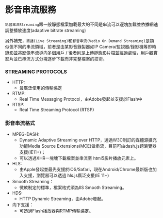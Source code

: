 # 影音串流服務
`影音串流Streaming`跟一般靜態檔案加載最大的不同是串流可以逐塊加載並依據網速調整播放速度(adaptive bitrate streaming)

另外補充，`直播(Live Streaming)`和`影音串流(Vedio On Demand Streaming)`是類似但不同的串流領域，前者是由某影音錄製器如IP Camera/監視器/錄影機等即時錄影並將影像串流導向多個用戶 / 後者則是上傳靜態影片檔並經過處理，用戶觀賞影片並已串流方式分塊逐步下載而非完整檔案的技術。

### STREAMING PROTOCOLS
- HTTP:
  - 最廣泛使用的傳輸協定
- RTMP:
  - Real Time Messaging Protocol，由Adobe發起並支援於Flash中
- RTSP:
  - Real Time Streaming Protocol (RTSP)
### 影音串流格式
- MPEG-DASH:
  - Dynamic Adaptive Streaming over HTTP，透過W3C制訂的媒體源擴充功能Media Source Extensions(MCE)做串流，目前可由dash.js跨瀏覽器支援(IE11+)；
  - 可以透過XHR一塊塊下載檔案並串流至 html5影片播放元素上。
- HLS:
  - 由Apple發起並最先支援於iOS/Safari，現在Android/Chrome最新版也加入支援，瀏覽器可以透過 hls.js廣泛支援(IE 11+)
- Smooth Streaming：
  - 微軟制定的標準，檔案格式須為IIS Smooth Streaming。
- HDS:
  - HTTP Dynamic Streaming，由Adobe發起。
- 向下支援：
  - 可透過Flash播放器與RTMP傳輸協定。
